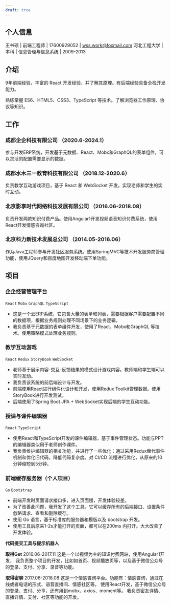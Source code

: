 ```yaml
---
draft: true
---
```

## 个人信息

王书硕 | 前端工程师 | 17600929052 | wss.work@foxmail.com
河北工程大学 | 本科 | 信息管理与信息系统 | 2009-2013

## 介绍

9年前端经验，丰富的 React 开发经验，并了解其原理。有后端经验具备全栈开发能力。

熟练掌握 ES6、HTML5、CSS3、TypeScript 等技术。了解浏览器工作原理、协议等知识。

## 工作

### 成都企企科技有限公司 （2020.6-2024.1）

参与开发ERP系统，开发基于元数据、React、Mobx和GraphQL的表单组件，可以灵活的配置需要显示的数据。

### 成都水木三一教育科技有限公司  （2018.12-2020.6）

负责教学互动游戏项目，基于 React 和 WebSocket 开发。实现老师和学生的实时互动。

### 北京影享时代网络科技发展有限公司 （2016.06-2018.08）

负责开发两款知识付费产品。使用Angular1开发视频语音知识付费系统，使用React开发情感咨询社区。

### 北京科力新技术发展总公司 （2014.05-2016.06）

作为Java工程师参与开发社区服务系统。使用SpringMVC等技术开发服务商管理功能，使用JQuery和百度地图开发移动端下单功能。

## 项目

### 企企经营管理平台

`React` `Mobx` `GraphQL` `TypeScript`
- 这是一个云ERP系统，它包含大量的表单和列表，需要根据客户需要配置不同的数据项，根据业务规则处理不同场景下的业务逻辑。
- 我负责基于元数据的表单组件开发，使用了React、Mobx和GraphQL 等技术。使用策略模式处理业务规则。

### 教学互动游戏

`React` `Redux` `StoryBook` `WebSocket`
- 老师基于展示内容-交互-反馈结果的模式设计游戏内容。教师端和学生端可以实时互动。
- 我负责该系统的前后端设计与开发。
- 前端使用React进行组件化设计和开发，使用Redux Toolkit管理数据。使用StoryBook进行开发测试。
- 后端使用了Spring Boot JPA + WebSocket实现后端的学生互动功能。

### 授课与课件编辑器

`React`  `TypeScript`
- 使用React和TypeScript开发的课件编辑器，基于事件管理状态。功能与PPT的编辑器类似用于老师创作课件。
- 我负责维护编辑器的相关功能，并进行了一些优化：通过采用Redux替代事件机制和优化旧代码，降低代码复杂度。对 CI/CD 流程进行优化，从原来的10分钟缩短到5分钟。

### 前端缓存服务器（个人项目）

`Go` `Bootstrap`
- 前端开发时页面请求接口多，进入页面慢，开发体验较差。 
- 为了改善此问题，我开发了这个工具。它可以缓存所有的后端接口、设置条件忽略请求、查看和删除缓存。
- 使用 Go 语言，基于标准库的服务器和模版以及 bootstrap 开发。
- 使用工具后原来1-2s才能打开的页面，都可以在200ms 内打开。大大改善了开发体验。

**代码提交工具与提示机器人**

**取得Get**
2016.06-2017.11
这是一个以视频为主的知识付费网站，使用Angular1开发，
我负责整个项目的开发，比如如首页、视频播放页等，以及基于微信公众号的登录、支付、分享、录音等功能。

**取得密聊**
2017.06-2018.08
这是一个情感咨询平台。功能有：情感咨询，通过在线或者电话的形式、语音直播间、情感社区等。
使用React开发，基于微信公众号的登录、支付、分享，还有用到mobx、axios、moment等。
我负责密友详情、直播详情、支付、社区等功能的开发。
